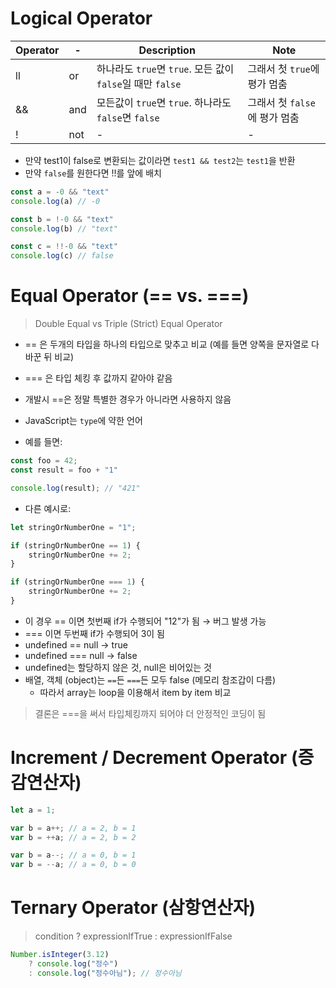 # Logical Operator

| Operator | - | Description | Note |
|--- | --- | --- | --- |
| ll | or | 하나라도 `true`면 `true`. 모든 값이 `false`일 때만 `false` | 그래서 첫 `true`에 평가 멈춤 |
| && | and | 모든값이 `true`면 `true`. 하나라도 `false`면 `false` | 그래서 첫 `false`에 평가 멈춤 |
| ! | not | - | - |

- 만약 test1이 false로 변환되는 값이라면 `test1 && test2`는 `test1`을 반환
- 만약 `false`를 원한다면 !!를 앞에 배치

```JavaScript
const a = -0 && "text"
console.log(a) // -0

const b = !-0 && "text"
console.log(b) // "text"

const c = !!-0 && "text"
console.log(c) // false
```

# Equal Operator (== vs. ===)

> Double Equal vs Triple (Strict) Equal Operator 

- == 은 두개의 타입을 하나의 타입으로 맞추고 비교 (예를 들면 양쪽을 문자열로 다 바꾼 뒤 비교)
- === 은 타입 체킹 후 값까지 같아야 같음
- 개발시 ==은 정말 특별한 경우가 아니라면 사용하지 않음
- JavaScript는 `type`에 약한 언어

- 예를 들면:

```JavaScript
const foo = 42;
const result = foo + "1"

console.log(result); // "421"
```

- 다른 예시로:
```JavaScript
let stringOrNumberOne = "1";

if (stringOrNumberOne == 1) {
    stringOrNumberOne += 2;
}

if (stringOrNumberOne === 1) {
    stringOrNumberOne += 2;
}
```

- 이 경우 == 이면 첫번째 if가 수행되어 "12"가 됨  →  버그 발생 가능
- === 이면 두번째 if가 수행되어 3이 됨
- undefined == null  →  true
- undefined === null  →  false
- undefined는 할당하지 않은 것, null은 비어있는 것
- 배열, 객체 (object)는 `==`든 `===`든 모두 false (메모리 참조갑이 다름)
    - 따라서 array는 loop을 이용해서 item by item 비교

> 결론은 ===을 써서 타입체킹까지 되어야 더 안정적인 코딩이 됨

# Increment / Decrement Operator (증감연산자)

```JavaScript
let a = 1;

var b = a++; // a = 2, b = 1
var b = ++a; // a = 2, b = 2

var b = a--; // a = 0, b = 1
var b = --a; // a = 0, b = 0
```

# Ternary Operator (삼항연산자)

> condition ? expressionIfTrue : expressionIfFalse

```JavaScript
Number.isInteger(3.12) 
    ? console.log("정수") 
    : console.log("정수아님"); // 정수아님
```



